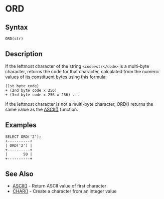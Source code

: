 
# ORD

## Syntax


```
ORD(str)
```

## Description


If the leftmost character of the string `<code>str</code>` is a multi-byte character,
returns the code for that character, calculated from the numeric
values of its constituent bytes using this formula:


```
(1st byte code)
+ (2nd byte code x 256)
+ (3rd byte code x 256 x 256) ...
```

If the leftmost character is not a multi-byte character, ORD() returns
the same value as the [ASCII()](ascii.md) function.


## Examples


```
SELECT ORD('2');
+----------+
| ORD('2') |
+----------+
|       50 |
+----------+
```

## See Also


* [ASCII()](ascii.md) - Return ASCII value of first character
* [CHAR()](char-function.md) - Create a character from an integer value

